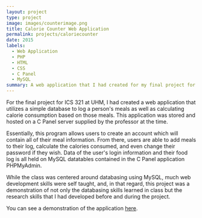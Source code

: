 ```yaml
---
layout: project
type: project
image: images/counterimage.png
title: Calorie Counter Web Application
permalink: projects/caloriecounter
date: 2015
labels:
  - Web Application
  - PHP
  - HTML
  - CSS
  - C Panel
  - MySQL
summary: A web application that I had created for my final project for ICS321.
---
```



For the final project for ICS 321 at UHM, I had created a web application that utilizes a simple database to log a person's meals as well as calculating calorie consumption based on those meals. This application was stored and hosted on a C Panel server supplied by the professor at the time. 

Essentially, this program allows users to create an account which will contain all of their meal information. From there, users are able to add meals to their log, calculate the calories consumed, and even change their password if they wish. Data of the user's login information and their food log is all held on MySQL datatables contained in the C Panel application PHPMyAdmin. 

While the class was centered around databasing using MySQL, much web development skills were self taught, and, in that regard, this project was a demonstration of not only the databasing skills learned in class but the research skills that I had developed before and during the project. 

You can see a demonstration of the application [here](https://www.youtube.com/watch?v=ley4uvlTPV8).




